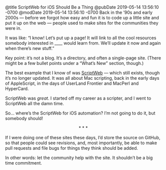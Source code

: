 @title ScriptWeb for iOS Should Be a Thing
@pubDate 2019-05-14 13:56:10 -0700
@modDate 2019-05-14 13:56:10 -0700
Back in the ’90s and early 2000s — before we forgot how easy and fun it is to code up a little site and put it up on the web — people used to make sites for the communities they were in.

It was like: “I know! Let’s put up a page! It will link to all the cool resources somebody interested in ____ would learn from. We’ll update it now and again when there’s new stuff.”

Key point: it’s not a blog. It’s a directory, and often a single-page site. (There might be a few bullet points under a “What’s New” section, though.)

The best example that I know of was [ScriptWeb](http://scriptweb.org/) — which still exists, though it’s no longer updated. It was all about Mac scripting, back in the early days of AppleScript, in the days of UserLand Frontier and MacPerl and HyperCard.

ScriptWeb was *great*. I started off my career as a scripter, and I went to ScriptWeb all the damn time.

So… where’s the ScriptWeb for iOS automation? I’m not going to do it, but somebody should!

<p style="text-align:center">* * *</p>

If I were doing one of these sites these days, I’d store the source on GitHub, so that people could see revisions, and, most importantly, be able to make pull requests and file bugs for things they think should be added.

In other words: let the community help with the site. It shouldn’t be a big time commitment.
